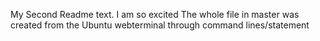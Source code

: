 My Second Readme text. I am so excited
The whole file in master was created from the Ubuntu webterminal through command lines/statement
